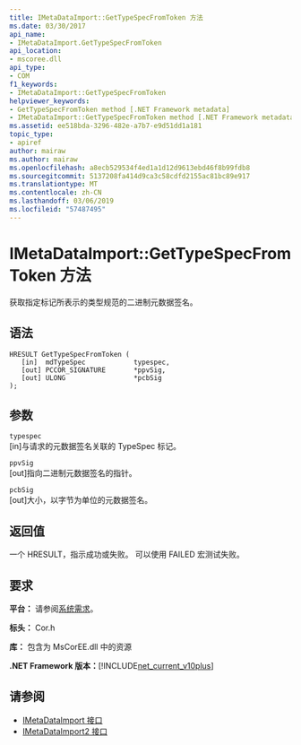 ```yaml
---
title: IMetaDataImport::GetTypeSpecFromToken 方法
ms.date: 03/30/2017
api_name:
- IMetaDataImport.GetTypeSpecFromToken
api_location:
- mscoree.dll
api_type:
- COM
f1_keywords:
- IMetaDataImport::GetTypeSpecFromToken
helpviewer_keywords:
- GetTypeSpecFromToken method [.NET Framework metadata]
- IMetaDataImport::GetTypeSpecFromToken method [.NET Framework metadata]
ms.assetid: ee518bda-3296-482e-a7b7-e9d51dd1a181
topic_type:
- apiref
author: mairaw
ms.author: mairaw
ms.openlocfilehash: a8ecb529534f4ed1a1d12d9613ebd46f8b99fdb8
ms.sourcegitcommit: 5137208fa414d9ca3c58cdfd2155ac81bc89e917
ms.translationtype: MT
ms.contentlocale: zh-CN
ms.lasthandoff: 03/06/2019
ms.locfileid: "57487495"
---
```

# <a name="imetadataimportgettypespecfromtoken-method"></a>IMetaDataImport::GetTypeSpecFromToken 方法
获取指定标记所表示的类型规范的二进制元数据签名。  
  
## <a name="syntax"></a>语法  
  
```  
HRESULT GetTypeSpecFromToken (   
   [in]  mdTypeSpec            typespec,   
   [out] PCCOR_SIGNATURE       *ppvSig,   
   [out] ULONG                 *pcbSig  
);  
```  
  
## <a name="parameters"></a>参数  
 `typespec`  
 [in]与请求的元数据签名关联的 TypeSpec 标记。  
  
 `ppvSig`  
 [out]指向二进制元数据签名的指针。  
  
 `pcbSig`  
 [out]大小，以字节为单位的元数据签名。  
  
## <a name="return-value"></a>返回值  
 一个 HRESULT，指示成功或失败。 可以使用 FAILED 宏测试失败。  
  
## <a name="requirements"></a>要求  
 **平台：** 请参阅[系统需求](../../../../docs/framework/get-started/system-requirements.md)。  
  
 **标头：** Cor.h  
  
 **库：** 包含为 MsCorEE.dll 中的资源  
  
 **.NET Framework 版本：**[!INCLUDE[net_current_v10plus](../../../../includes/net-current-v10plus-md.md)]  
  
## <a name="see-also"></a>请参阅
- [IMetaDataImport 接口](../../../../docs/framework/unmanaged-api/metadata/imetadataimport-interface.md)
- [IMetaDataImport2 接口](../../../../docs/framework/unmanaged-api/metadata/imetadataimport2-interface.md)
